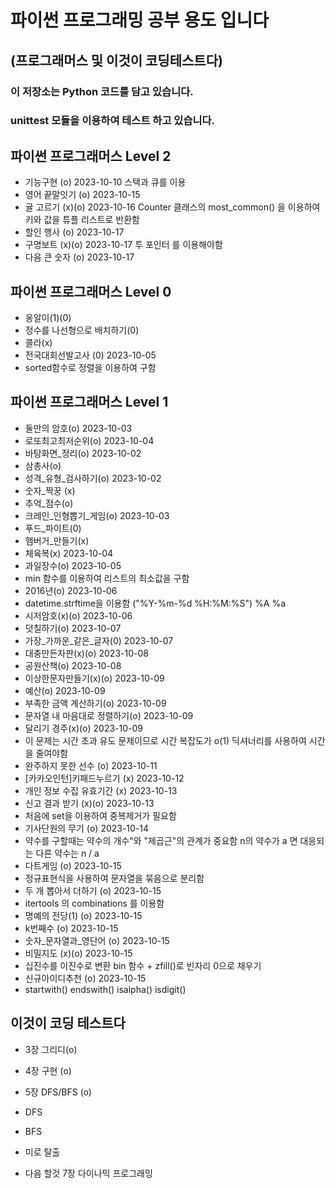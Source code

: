 # 파이썬 프로그래밍 공부 용도 입니다
## (프로그래머스 및 이것이 코딩테스트다)

### 이 저장소는 Python 코드를 담고 있습니다.
### unittest 모듈을 이용하여 테스트 하고 있습니다.

## 파이썬 프로그래머스 Level 2
- 기능구현 (o)      2023-10-10
스택과 큐를 이용
- 영어 끝말잇기 (o) 2023-10-15
- 귤 고르기 (x)(o)     2023-10-16
Counter 클래스의 most_common() 을 이용하여 키와 값을 튜플 리스트로 반환함
- 할인 행사 (o) 2023-10-17
- 구명보트 (x)(o) 2023-10-17
투 포인터 를 이용해야함
- 다음 큰 숫자 (o) 2023-10-17
## 파이썬 프로그래머스 Level 0
- 옹알이(1)(0)
- 정수를 나선형으로 배치하기(0)
- 콜라(x)
- 전국대회선발고사 (0)      2023-10-05
 - sorted함수로 정렬을 이용하여 구함

## 파이썬 프로그래머스 Level 1
- 둘만의 암호(o)       2023-10-03
- 로또최고최저순위(o)   2023-10-04
- 바탕화면_정리(o)      2023-10-02
- 삼총사(o)    
- 성격_유형_검사하기(o)     2023-10-02
- 숫자_짝꿍 (x)
- 추억_점수(o)
- 크레인_인형뽑기_게임(o)   2023-10-03
- 푸드_파이트(0)
- 햄버거_만들기(x)
- 체육복(x)     2023-10-04
- 과일장수(o)    2023-10-05
 - min 함수를 이용하여 리스트의 최소값을 구함
- 2016년(o)     2023-10-06
 - datetime.strftime을 이용함 ("%Y-%m-%d %H:%M:%S") %A %a
- 시저암호(x)(o)   2023-10-06
- 덧칠하기(o)   2023-10-07
- 가장_가까운_같은_글자(0)  2023-10-07
- 대충만든자판(x)(o)   2023-10-08
- 공원산책(o)       2023-10-08
- 이상한문자만들기(x)(o)    2023-10-09
- 예산(o)       2023-10-09
- 부족한 금액 계산하기(o)   2023-10-09
- 문자열 내 마음대로 정렬하기(o)    2023-10-09
- 달리기 경주(x)(o)        2023-10-09
 - 이 문제는 시간 초과 유도 문제이므로 시간 복잡도가 o(1) 딕셔너리를 사용하여 시간을 줄여야함
- 완주하지 못한 선수 (o) 2023-10-11
- [카카오인턴]키패드누르기 (x) 2023-10-12
- 개인 정보 수집 유효기간 (x) 2023-10-13
- 신고 결과 받기 (x)(o) 2023-10-13
- 처음에 set을 이용하여 중복제거가 필요함
- 기사단원의 무기 (o) 2023-10-14
- 약수를 구할때는 약수의 개수"와 "제곱근"의 관계가 중요함 n의 약수가 a 면 대응되는 다른 약수는 n / a
- 다트게임 (o) 2023-10-15
- 정규표현식을 사용하여 문자열을 묶음으로 분리함
- 두 개 뽑아서 더하기 (o) 2023-10-15
- itertools 의 combinations 를 이용함
- 명예의 전당(1) (o) 2023-10-15
- k번째수 (o) 2023-10-15
- 숫자_문자열과_영단어 (o) 2023-10-15
- 비밀지도 (x)(o) 2023-10-15
- 십진수를 이진수로 변환 bin 함수 + zfill()로 빈자리 0으로 채우기
- 신규아이디추천 (o) 2023-10-15 
- startwith() endswith() isalpha() isdigit()
## 이것이 코딩 테스트다
- 3장 그리디(o)

- 4장 구현 (o)

- 5장 DFS/BFS (o)
 - DFS 
 - BFS
 - 미로 탈출

- 다음 할것 7장 다이나믹 프로그래밍

